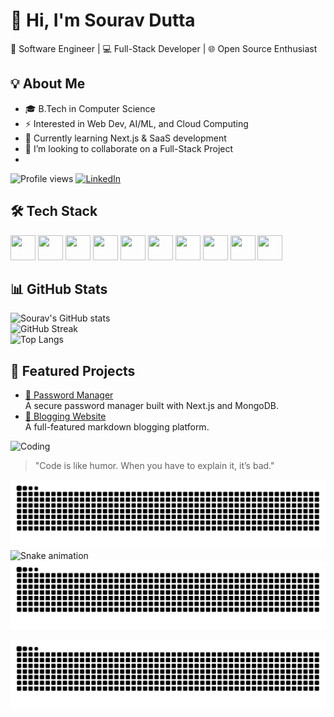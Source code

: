 # 👋 Hi, I'm Sourav Dutta  
🚀 Software Engineer | 💻 Full-Stack Developer | 🌐 Open Source Enthusiast


## 💡 About Me  
- 🎓 B.Tech in Computer Science  
- ⚡ Interested in Web Dev, AI/ML, and Cloud Computing  
- 🌱 Currently learning Next.js & SaaS development
- 👯 I’m looking to collaborate on a Full-Stack Project
- 
![Profile views](https://komarev.com/ghpvc/?username=Souravdutta09&color=blue)
[![LinkedIn](https://img.shields.io/badge/LinkedIn-Connect-blue?logo=linkedin)](https://linkedin.com/in/sourav-dutta-195934237)


## 🛠️ Tech Stack  

<p align="left">
  <img src="https://cdn.jsdelivr.net/gh/devicons/devicon/icons/javascript/javascript-original.svg" width="40" height="40"/>
  <img src="https://cdn.jsdelivr.net/gh/devicons/devicon/icons/python/python-original.svg" width="40" height="40"/>
  <img src="https://cdn.jsdelivr.net/gh/devicons/devicon/icons/java/java-original.svg" width="40" height="40"/>
  <img src="https://cdn.jsdelivr.net/gh/devicons/devicon/icons/react/react-original.svg" width="40" height="40"/>
  <img src="https://cdn.jsdelivr.net/gh/devicons/devicon/icons/nextjs/nextjs-original.svg" width="40" height="40"/>
  <img src="https://cdn.jsdelivr.net/gh/devicons/devicon/icons/nodejs/nodejs-original.svg" width="40" height="40"/>
  <img src="https://cdn.jsdelivr.net/gh/devicons/devicon/icons/mongodb/mongodb-original.svg" width="40" height="40"/>
  <img src="https://cdn.jsdelivr.net/gh/devicons/devicon/icons/mysql/mysql-original.svg" width="40" height="40"/>
  <img src="https://cdn.jsdelivr.net/gh/devicons/devicon/icons/git/git-original.svg" width="40" height="40"/>
  <img src="https://cdn.jsdelivr.net/gh/devicons/devicon/icons/github/github-original.svg" width="40" height="40"/>
</p>

## 📊 GitHub Stats  
![Sourav's GitHub stats](https://github-readme-stats.vercel.app/api?username=Souravdutta09&show_icons=true&theme=radical)  
![GitHub Streak](https://github-readme-streak-stats.herokuapp.com/?user=Souravdutta09&theme=radical)  
![Top Langs](https://github-readme-stats.vercel.app/api/top-langs/?username=Souravdutta09&layout=compact&theme=radical)

## 🚀 Featured Projects  
- [🔐 Password Manager](https://github.com/yourusername/password-manager)  
  A secure password manager built with Next.js and MongoDB.  
- [📝 Blogging Website](https://github.com/yourusername/blog-site)  
  A full-featured markdown blogging platform.  


![Coding](https://i.imgur.com/A6bWGFl.gif)  
> "Code is like humor. When you have to explain it, it’s bad."

![Snake animation](https://github.com/Souravdutta09/Souravdutta09/blob/output/github-contribution-grid-snake.svg)
![Snake animation](https://github.com/Souravdutta09/Souravdutta09/blob/output/snake.svg)
![Snake animation](https://raw.githubusercontent.com/Souravdutta09/Souravdutta09/output/github-contribution-grid-snake.svg)

![Snake animation](https://raw.githubusercontent.com/Souravdutta09/Souravdutta09/output/github-contribution-grid-snake.svg)



<!--
**Souravdutta09/Souravdutta09** is a ✨ _special_ ✨ repository because its `README.md` (this file) appears on your GitHub profile.

Here are some ideas to get you started:

- 🔭 I’m currently working on ...
- 🌱 I’m currently learning ...
- 👯 I’m looking to collaborate on ...
- 🤔 I’m looking for help with ...
- 💬 Ask me about ...
- 📫 How to reach me: ...
- 😄 Pronouns: ...
- ⚡ Fun fact: ...
-->
